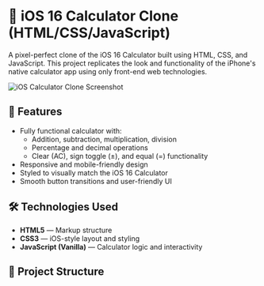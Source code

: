 # 📱 iOS 16 Calculator Clone (HTML/CSS/JavaScript)

A pixel-perfect clone of the iOS 16 Calculator built using HTML, CSS, and JavaScript. This project replicates the look and functionality of the iPhone's native calculator app using only front-end web technologies.

![iOS Calculator Clone Screenshot](screenshot.png) <!-- Replace with your screenshot -->

## 🚀 Features

- Fully functional calculator with:
  - Addition, subtraction, multiplication, division
  - Percentage and decimal operations
  - Clear (AC), sign toggle (±), and equal (=) functionality
- Responsive and mobile-friendly design
- Styled to visually match the iOS 16 Calculator
- Smooth button transitions and user-friendly UI

## 🛠 Technologies Used

- **HTML5** — Markup structure
- **CSS3** — iOS-style layout and styling
- **JavaScript (Vanilla)** — Calculator logic and interactivity

## 📂 Project Structure

